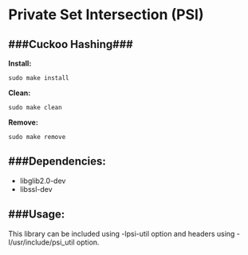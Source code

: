 # Private Set Intersection (PSI)
###Cuckoo Hashing###
---
__Install:__
```
sudo make install
```
__Clean:__ 
```
sudo make clean
```

__Remove:__ 
```
sudo make remove
```

###Dependencies:
---
 * libglib2.0-dev
 * libssl-dev

###Usage:
---
This library can be included using -lpsi-util option and 
headers using -I/usr/include/psi_util option.

